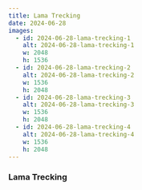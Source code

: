 ```yaml
---
title: Lama Trecking
date: 2024-06-28
images:
  - id: 2024-06-28-lama-trecking-1
    alt: 2024-06-28-lama-trecking-1
    w: 2048
    h: 1536
  - id: 2024-06-28-lama-trecking-2
    alt: 2024-06-28-lama-trecking-2
    w: 1536
    h: 2048
  - id: 2024-06-28-lama-trecking-3
    alt: 2024-06-28-lama-trecking-3
    w: 1536
    h: 2048
  - id: 2024-06-28-lama-trecking-4
    alt: 2024-06-28-lama-trecking-4
    w: 1536
    h: 2048
---
```


<!--mehr-->

### Lama Trecking
